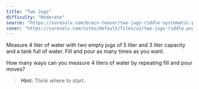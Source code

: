 ```yaml
---
title: "Two Jugs"
difficulty: "Moderate"
source: "https://suresolv.com/brain-teaser/two-jugs-riddle-systematic-problem-solving"
cover: "https://suresolv.com/sites/default/files/u2/two-jugs-riddle.png"
---
```


Measure 4 liter of water with two empty jugs of 5 liter and 3 liter capacity and a tank full of water. Fill and pour as many times as you want.

How many ways can you measure 4 liters of water by repeating fill and pour moves?

> **Hint:** Think where to start.
